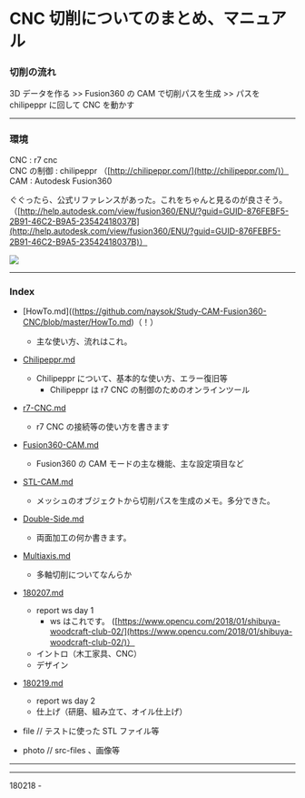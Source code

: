 # CNC 切削についてのまとめ、マニュアル  

### 切削の流れ  

3D データを作る >> Fusion360 の CAM で切削パスを生成 >> パスを chilipeppr に回して CNC を動かす  


---  


### 環境  

CNC : r7 cnc  
CNC の制御 : chilipeppr （[http://chilipeppr.com/](http://chilipeppr.com/)）  
CAM : Autodesk Fusion360  

ぐぐったら、公式リファレンスがあった。これをちゃんと見るのが良さそう。  
（[http://help.autodesk.com/view/fusion360/ENU/?guid=GUID-876FEBF5-2B91-46C2-B9A5-23542418037B](http://help.autodesk.com/view/fusion360/ENU/?guid=GUID-876FEBF5-2B91-46C2-B9A5-23542418037B)）  

[![](https://img.youtube.com/vi/DDYNxq84B_4/0.jpg)](https://www.youtube.com/watch?v=DDYNxq84B_4)



---  

### Index  

- [HowTo.md]((https://github.com/naysok/Study-CAM-Fusion360-CNC/blob/master/HowTo.md)（！）  
  - 主な使い方、流れはこれ。  

- [Chilipeppr.md](https://github.com/naysok/Study-CAM-Fusion360-CNC/blob/master/Chilipeppr.md)  
  - Chilipeppr について、基本的な使い方、エラー復旧等  
    - Chilipeppr は r7 CNC の制御のためのオンラインツール  

- [r7-CNC.md](https://github.com/naysok/Study-CAM-Fusion360-CNC/blob/master/r7-CNC.md)
  - r7 CNC の接続等の使い方を書きます  

- [Fusion360-CAM.md](https://github.com/naysok/Study-CAM-Fusion360-CNC/blob/master/Fusion360-CAM.md)  
  - Fusion360 の CAM モードの主な機能、主な設定項目など  

- [STL-CAM.md](https://github.com/naysok/Study-CAM-Fusion360-CNC/blob/master/STL-CAM.md)  
  - メッシュのオブジェクトから切削パスを生成のメモ。多分できた。  

- [Double-Side.md](https://github.com/naysok/Study-CAM-Fusion360-CNC/blob/master/Double-Side.md)  
  - 両面加工の何か書きます。  

- [Multiaxis.md](https://github.com/naysok/Study-CAM-Fusion360-CNC/blob/master/Multiaxis.md)  
  - 多軸切削についてなんらか  

- [180207.md](https://github.com/naysok/Study-CAM-Fusion360-CNC/blob/master/180207.md)  
  - report ws day 1  
    - ws はこれです。 ([https://www.opencu.com/2018/01/shibuya-woodcraft-club-02/](https://www.opencu.com/2018/01/shibuya-woodcraft-club-02/)）    
  - イントロ（木工家具、CNC）  
  - デザイン  

- [180219.md](https://github.com/naysok/Study-CAM-Fusion360-CNC/blob/master/180219.md)  
  - report ws day 2  
  - 仕上げ（研磨、組み立て、オイル仕上げ）  

- file // テストに使った STL ファイル等  

- photo // src-files 、画像等  


---  

---  


180218 -  
